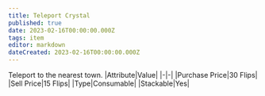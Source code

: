 ```yaml
---
title: Teleport Crystal
published: true
date: 2023-02-16T00:00:00.000Z
tags: item
editor: markdown
dateCreated: 2023-02-16T00:00:00.000Z
---
```


Teleport to the nearest town.
|Attribute|Value|
|-|-|
|Purchase Price|30 Flips|
|Sell Price|15 Flips|
|Type|Consumable|
|Stackable|Yes|

